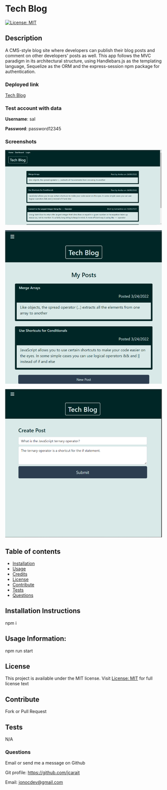 # Tech Blog
  [![License: MIT](https://img.shields.io/badge/License-MIT-yellow.svg)](https://opensource.org/licenses/MIT)

## Description

A CMS-style blog site where developers can publish their blog posts and comment on other developers' posts as well. This app follows the MVC paradigm in its architectural structure, using Handlebars.js as the templating language, Sequelize as the ORM and the express-session npm package for authentication.

### Deployed link

[Tech Blog](https://tech-blog-by-jono.herokuapp.com/)

### Test account with data

**Username**: sal

**Password**: password12345

### Screenshots

![Techblog Screenshot-01](./public/images/01-techblog.png)

![Techblog Screenshot-02](./public/images/02-techblog.png)

![Techblog Screenshot-03](./public/images/03-techblog.png)

## Table of contents

- [Installation](#installation)
- [Usage](#usage)
- [Credits](#credits)
- [License](#license)
- [Contribute](#Contribute)
- [Tests](#Tests)
- [Questions](#Questions)

## Installation Instructions

npm i

## Usage Information:

npm run start

## License

This project is available under the MIT license. Visit [License: MIT](https://opensource.org/licenses/MIT) for full license text

## Contribute

Fork or Pull Request

## Tests

N/A

### Questions

Email or send me a message on Github

Git profile: https://github.com/jcarait

Email: jonocdev@gmail.com